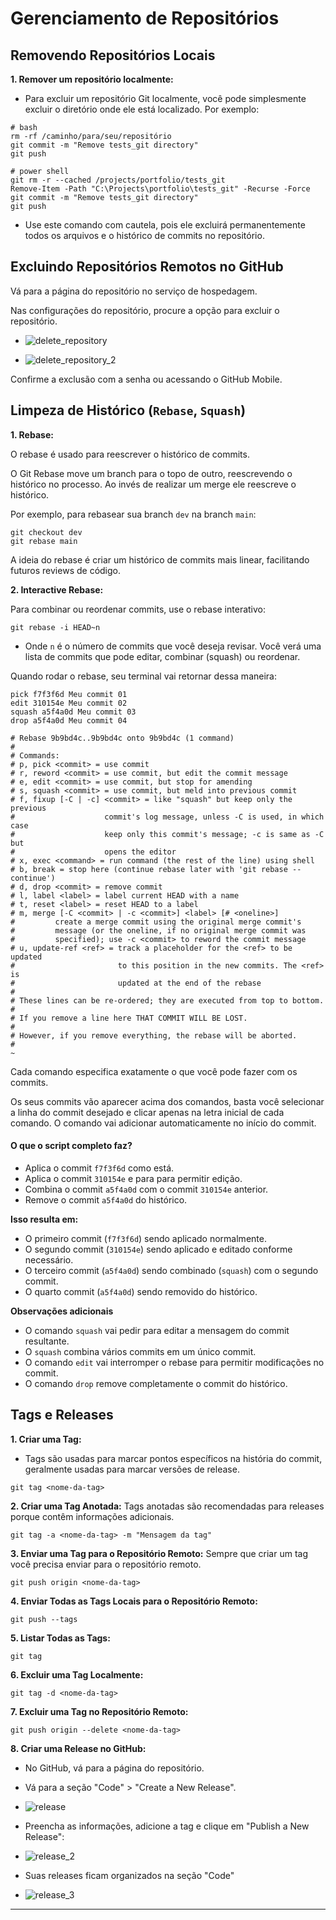 # Gerenciamento de Repositórios
## Removendo Repositórios Locais
**1. Remover um repositório localmente:**
- Para excluir um repositório Git localmente, você pode simplesmente excluir o diretório onde ele está localizado. Por exemplo:
```shell
# bash
rm -rf /caminho/para/seu/repositório
git commit -m "Remove tests_git directory"
git push

# power shell
git rm -r --cached /projects/portfolio/tests_git
Remove-Item -Path "C:\Projects\portfolio\tests_git" -Recurse -Force
git commit -m "Remove tests_git directory"
git push
```

- Use este comando com cautela, pois ele excluirá permanentemente todos os arquivos e o histórico de commits no repositório.

## Excluindo Repositórios Remotos no GitHub
Vá para a página do repositório no serviço de hospedagem.

Nas configurações do repositório, procure a opção para excluir o repositório.
- ![delete_repository](/topics/imgs/05/delete_repository.jpg)

- ![delete_repository_2](/topics/imgs/05/delete_repository_2.jpg)

Confirme a exclusão com a senha ou acessando o GitHub Mobile.

## Limpeza de Histórico (`Rebase`, `Squash`)
**1. Rebase:**

O rebase é usado para reescrever o histórico de commits. 

O Git Rebase move um branch para o topo de outro, reescrevendo o histórico no processo. Ao invés de realizar um merge ele reescreve o histórico.

Por exemplo, para rebasear sua branch `dev` na branch `main`:
```shell
git checkout dev
git rebase main
```

A ideia do rebase é criar um histórico de commits mais linear, facilitando futuros reviews de código.

**2. Interactive Rebase:**

Para combinar ou reordenar commits, use o rebase interativo:
```shell
git rebase -i HEAD~n
```

- Onde `n` é o número de commits que você deseja revisar. Você verá uma lista de commits que pode editar, combinar (squash) ou reordenar.

Quando rodar o rebase, seu terminal vai retornar dessa maneira:
```shell
pick f7f3f6d Meu commit 01
edit 310154e Meu commit 02
squash a5f4a0d Meu commit 03
drop a5f4a0d Meu commit 04

# Rebase 9b9bd4c..9b9bd4c onto 9b9bd4c (1 command)
#
# Commands:
# p, pick <commit> = use commit
# r, reword <commit> = use commit, but edit the commit message
# e, edit <commit> = use commit, but stop for amending
# s, squash <commit> = use commit, but meld into previous commit
# f, fixup [-C | -c] <commit> = like "squash" but keep only the previous
#                    commit's log message, unless -C is used, in which case
#                    keep only this commit's message; -c is same as -C but
#                    opens the editor
# x, exec <command> = run command (the rest of the line) using shell
# b, break = stop here (continue rebase later with 'git rebase --continue')
# d, drop <commit> = remove commit
# l, label <label> = label current HEAD with a name
# t, reset <label> = reset HEAD to a label
# m, merge [-C <commit> | -c <commit>] <label> [# <oneline>]
#         create a merge commit using the original merge commit's
#         message (or the oneline, if no original merge commit was
#         specified); use -c <commit> to reword the commit message
# u, update-ref <ref> = track a placeholder for the <ref> to be updated
#                       to this position in the new commits. The <ref> is
#                       updated at the end of the rebase
#
# These lines can be re-ordered; they are executed from top to bottom.
#
# If you remove a line here THAT COMMIT WILL BE LOST.
#
# However, if you remove everything, the rebase will be aborted.
#
~  
```

Cada comando especifica exatamente o que você pode fazer com os commits.

Os seus commits vão aparecer acima dos comandos, basta você selecionar a linha do commit desejado e clicar apenas na letra inicial de cada comando. O comando vai adicionar automaticamente no início do commit.

#### O que o script completo faz?
- Aplica o commit `f7f3f6d` como está.
- Aplica o commit `310154e` e para para permitir edição.
- Combina o commit `a5f4a0d` com o commit `310154e` anterior.
- Remove o commit `a5f4a0d` do histórico.

**Isso resulta em:**
- O primeiro commit (`f7f3f6d`) sendo aplicado normalmente.
- O segundo commit (`310154e`) sendo aplicado e editado conforme necessário.
- O terceiro commit (`a5f4a0d`) sendo combinado (`squash`) com o segundo commit.
- O quarto commit (`a5f4a0d`) sendo removido do histórico.

**Observações adicionais**
- O comando `squash` vai pedir para editar a mensagem do commit resultante. 
- O `squash` combina vários commits em um único commit.
- O comando `edit` vai interromper o rebase para permitir modificações no commit.
- O comando `drop` remove completamente o commit do histórico.

## Tags e Releases
**1. Criar uma Tag:**
- Tags são usadas para marcar pontos específicos na história do commit, geralmente usadas para marcar versões de release.
```shell
git tag <nome-da-tag>
```

**2. Criar uma Tag Anotada:**
Tags anotadas são recomendadas para releases porque contêm informações adicionais.
```shell
git tag -a <nome-da-tag> -m "Mensagem da tag"
```

**3. Enviar uma Tag para o Repositório Remoto:**
Sempre que criar um tag você precisa enviar para o repositório remoto.
```shell
git push origin <nome-da-tag>
```

**4. Enviar Todas as Tags Locais para o Repositório Remoto:**
```shell
git push --tags
```

**5. Listar Todas as Tags:**
```shell
git tag
```

**6. Excluir uma Tag Localmente:**
```shell
git tag -d <nome-da-tag>
```

**7. Excluir uma Tag no Repositório Remoto:**
```shell
git push origin --delete <nome-da-tag>
```

**8. Criar uma Release no GitHub:**
- No GitHub, vá para a página do repositório.
- Vá para a seção "Code" > "Create a New Release".
- ![release](/topics/imgs/05/release.jpg)

- Preencha as informações, adicione a tag e clique em "Publish a New Release":
- ![release_2](/topics/imgs/05/release_2.jpg)

- Suas releases ficam organizados na seção "Code"
- ![release_3](/topics/imgs/05/release_3.jpg)
---